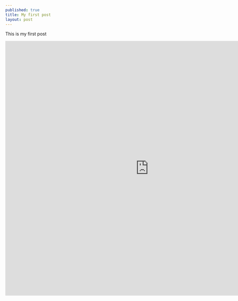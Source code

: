 ```yaml
---
published: true
title: My first post
layout: post
---
```

This is my first post 

<iframe width="900" height="800" frameborder="0" scrolling="no" src="https://plot.ly/~KathyJarvie/1.embed?share_key=uKNr0YCzEGZQxDIwjfle2m"></iframe>